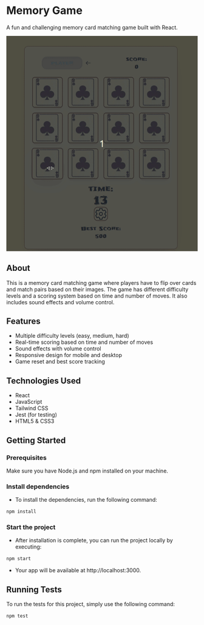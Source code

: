 # Memory Game
A fun and challenging memory card matching game built with React.

![Game Demo](./game-demo/play.gif)

## About
This is a memory card matching game where players have to flip over cards and match pairs based on their images. 
The game has different difficulty levels and a scoring system based on time and number of moves. It also includes sound 
effects and volume control.
## Features
- Multiple difficulty levels (easy, medium, hard)
- Real-time scoring based on time and number of moves
- Sound effects with volume control
- Responsive design for mobile and desktop
- Game reset and best score tracking
## Technologies Used
- React
- JavaScript
- Tailwind CSS
- Jest (for testing)
- HTML5 & CSS3
## Getting Started

### Prerequisites
Make sure you have Node.js and npm installed on your machine.

### Install dependencies
- To install the dependencies, run the following command:

```bash
npm install
```
### Start the project 
- After installation is complete, you can run the project locally by executing:
```bash
npm start
```
- Your app will be available at http://localhost:3000.
## Running Tests

To run the tests for this project, simply use the following command:

```bash
npm test
```